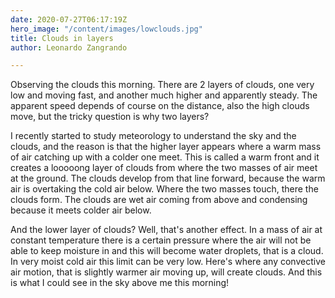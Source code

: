 ```yaml
---
date: 2020-07-27T06:17:19Z
hero_image: "/content/images/lowclouds.jpg"
title: Clouds in layers
author: Leonardo Zangrando

---
```

Observing the clouds this morning. There are 2 layers of clouds, one very low and moving fast, and another much higher and apparently steady. The apparent speed depends of course on the distance, also the high clouds move, but the tricky question is why two layers?

I recently started to study meteorology to understand the sky and the clouds, and the reason is that the higher layer appears where a warm mass of air catching up with a colder one meet. This is called a warm front and it creates a looooong layer of clouds from where the two masses of air meet at the ground. The clouds develop from that line forward, because the warm air is overtaking the cold air below. Where the two masses touch, there the clouds form. The clouds are wet air coming from above and condensing because it meets colder air below.

And the lower layer of clouds? Well, that's another effect. In a mass of air at constant temperature there is a certain pressure where the air will not be able to keep moisture in and this will become water droplets, that is a cloud. In very moist cold air this limit can be very low. Here's where any convective air motion, that is slightly warmer air moving up, will create clouds. And this is what I could see in the sky above me this morning!